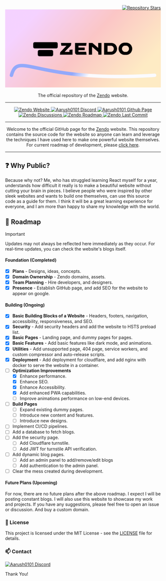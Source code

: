 <div style="position: relative; width: 100%;">
  <a href="https://github.com/aarush0101/zendo" 
     style="position: absolute; top: 0; right: 0;">
    <img src="https://img.shields.io/github/stars/aarush0101/zendo" 
         alt="Repository Stars">
  </a>
</div>

<p align="center">
  <a href="https://github.com/aarush0101/zendo">
    <img src="./static/LogoWithBg.png" alt="Zendo Logo" style="max-width:100%; height:auto;">
  </a>
</p>
<p align="center">
    The official repository of the 
    <a href="https://zendo.pages.dev">Zendo</a> website.
</p>

---

<p align="center">
  <a href="https://zendo.pages.dev" target="_blank">
    <img src="https://img.shields.io/badge/Zendo-Website-cyan?style=flat&color=%23009B77" alt="Zendo Website">
  </a>  
  <a href="https://discord.com/users/906543610269401148" target="_blank">
    <img src="https://img.shields.io/badge/Aarush0101-Discord-blue?style=flat&logo=discord" alt="Aarush0101 Discord">
  </a>
  <a href="https://github.com/aarush0101">
    <img src="https://img.shields.io/badge/Aarush-GitHub-blue?style=flat&logo=github&logoColor=black" alt="Aarush0101 Github Page">
  </a>
  <a href="https://github.com/orgs/zendo/discussions" target="_blank">
    <img src="https://img.shields.io/badge/Zendo-Dicussions-white?style=flat&color=%23cb553f&logo=linuxcontainers&logoColor=green" alt="Zendo Discussions">
  </a>  
  <a href="https://github.com/aarush0101/zendo#-roadmap" target="_blank">
    <img src="https://img.shields.io/badge/Zendo-Roadmap-white?logo=roadmapdotsh&logoColor=orange" alt="Zendo Roadmap">
  </a>
    <a href="https://github.com/aarush0101/zendo#" target="_blank">
    <img src="
      https://img.shields.io/github/last-commit/aarush0101/zendo?style=flat&logo=github&logoColor=black" alt="Zendo Last Commit">
  </a>
  
</p>

---

<p align="center">
Welcome to the official GitHub page for the <a href="https://zendo.pages.dev">Zendo</a> website. This repository contains the source code for the website so anyone can learn and leverage the techniques I have used here to make one powerful website themselves. For current roadmap of development, please <a href="https://github.com/aarush0101/zendo#-roadmap">click here</a>.
</p>

---

## ❓ Why Public?

Because why not? Me, who has struggled learning React myself for a year, understands how difficult it really is to make a beautiful website without cutting your brain in pieces. I believe people who were inspired by other sleek websites and wants to build one themselves, can use this source code as a guide for them. I think it will be a great learning experience for everyone, and I am more than happy to share my knowledge with the world.

## 📑 Roadmap

> [!IMPORTANT]
> Updates may not always be reflected here immediately as they occur.
> For real-time updates, you can check the website's blogs itself.

#### Foundation (Completed)

- [x] **Plans** - Designs, ideas, concepts.
- [x] **Domain Ownership** - Zendo domains, assets.
- [x] **Team Planning** - Hire developers, and designers.
- [x] **Presence** - Establish GitHub page, and add SEO for the website to appear on google.

#### Building (Ongoing)

- [x] **Basic Building Blocks of a Website** - Headers, footers, navigation, accessibility, responsiveness, and SEO.
- [x] **Security** - Add security headers and add the website to HSTS preload list.
- [x] **Basic Pages** - Landing page, and dummy pages for pages.
- [x] **Basic Features** - Add basic features like dark mode, and animations.
- [x] **Utilities** - Add unsupported page, 404 page, service workers, and custom compressor and auto-release scripts.
- [x] **Deployment** - Add deployment for cloudflare, and add nginx with docker to serve the website in a container.
- [ ] **Optimization Improvements**
  - [x] Enhance performance.
  - [x] Enhance SEO.
  - [x] Enhance Accessibility.
  - [x] Add enhanced PWA capabilities.
  - [ ] Improve animations performance on low-end devices.
- [ ] **Build Pages**
  - [ ] Expand existing dummy pages.
  - [ ] Introduce new content and features.
  - [ ] Introduce new designs.
- [ ] Implement CI/CD pipelines.
- [ ] Add a database to fetch blogs.
- [ ] Add the security page.
  - [ ] Add Cloudflare turnstile.
  - [ ] Add JWT for turnstile API verification.
- [ ] Add dynamic blog pages.
  - [ ] Add an admin panel to add/remove/edit blogs
  - [ ] Add authentication to the admin panel.
- [ ] Clear the mess created during development.

#### Future Plans (Upcoming)

For now, there are no future plans after the above roadmap. I expect I will be posting constant blogs. I will also use this website to showcase my work and projects. If you have any suggestions, please feel free to open an issue or discussion. And buy a custom domain.

### 📜 License

This project is licensed under the MIT License - see the [LICENSE](./LICENSE) file for details.

### 📫 Contact

<a href="https://discord.com/users/906543610269401148" target="_blank">
    <img src="https://img.shields.io/badge/Aarush0101-Discord-blue?style=flat&logo=discord" alt="Aarush0101 Discord">
</a>

Thank You!
